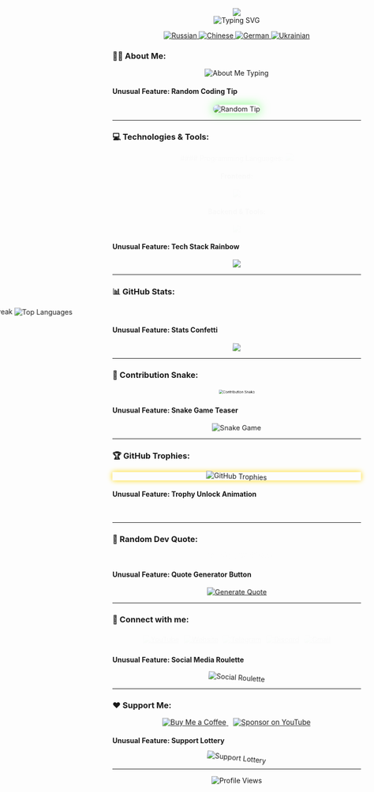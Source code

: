 <div id="header" align="center">
  <img src="https://capsule-render.vercel.app/api?type=waving&color=timeGradient&height=300&section=header&text=Vladimir%20Banov&fontSize=90&animation=fadeIn&fontAlignY=38&fontColor=auto&descAlignY=51&desc=Full-Stack%20Developer%20%7C%20AI%20Enthusiast%20%7C%20Open%20Source%20Contributor&descAlign=62"/>
  
  <div align="center">
    <img src="https://readme-typing-svg.herokuapp.com?font=Fira+Code&size=25&duration=3000&pause=1000&color=F75C7E&center=true&vCenter=true&width=435&lines=Welcome+to+my+GitHub!;Full-Stack+Developer;AI+Enthusiast;Open+Source+Contributor;Always+learning+new+things" alt="Typing SVG" />
  </div>
  
  <p align="center">
    <a href="https://github.com/BANSAFAn/BANSAFAn/blob/main/README.ru.md">
      <img src="https://img.shields.io/badge/Language-Russian-blue?style=for-the-badge&logo=googletranslate&logoColor=white&labelColor=2b3038&color=2781c6&logoWidth=20" alt="Russian"/>
    </a>
    <a href="https://github.com/BANSAFAn/BANSAFAn/blob/main/README.zh-CN.md">
      <img src="https://img.shields.io/badge/Language-Chinese-blue?style=for-the-badge&logo=googletranslate&logoColor=white&labelColor=2b3038&color=d83931&logoWidth=20" alt="Chinese"/>
    </a>
    <a href="https://github.com/BANSAFAn/BANSAFAn/blob/main/README.de.md">
      <img src="https://img.shields.io/badge/Language-German-blue?style=for-the-badge&logo=googletranslate&logoColor=white&labelColor=2b3038&color=f7d448&logoWidth=20" alt="German"/>
    </a>
    <a href="https://github.com/BANSAFAn/BANSAFAn/blob/main/README.uk.md">
      <img src="https://img.shields.io/badge/Language-Ukrainian-blue?style=for-the-badge&logo=googletranslate&logoColor=white&labelColor=2b3038&color=ffd700&logoWidth=20" alt="Ukrainian"/>
    </a>
  </p>
</div>

### 👨‍💻 About Me:

<div align="center">
  <img src="https://readme-typing-svg.herokuapp.com?font=Fira+Code&size=20&duration=4000&pause=1000&color=00FF00&center=true&vCenter=true&multiline=true&width=500&height=150&lines=Hi!+I'm+Vladimir,+a+passionate;full-stack+developer+from+Ukraine.;🔭+Building+innovative+web+apps;and+exploring+AI+integrations.;🌱+Learning+advanced+Rust+and+Go.;👯+Open+to+collaborations+on+web3+and+ML.;💬+Ask+me+about+web+dev+or+Rust.;📫+ban.gogas.0996@gmail.com;⚡+Fun+fact:+Coded+app+in+24h+hackathon!;Interests:+AI,+Blockchain,+Gaming,+Traveling." alt="About Me Typing" />
</div>

#### Unusual Feature: Random Coding Tip
<div align="center">
  <img src="https://api.microlink.io?url=https%3A%2F%2Fwhatthecommit.com%2F&overlay.background=linear-gradient(135deg%2C%20%2300b7f8%2C%20%231f1f1f)&overlay.text=Random+Coding+Tip" alt="Random Tip" style="border-radius:15px; box-shadow:0 0 20px rgba(0,255,0,0.5); animation: pulse 2s infinite;"/>
</div>

<style>@keyframes pulse {0% {transform: scale(1);} 50% {transform: scale(1.05);} 100% {transform: scale(1);}}</style>

---

### 💻 Technologies & Tools:

<div align="center" style="animation: fadeIn 2s;">
  #### Programming Languages:
  <a href="https://skillicons.dev">
    <img src="https://skillicons.dev/icons?i=rust,go,ts,js,python,cpp,cs,ruby,swift" style="animation: bounce 1s infinite alternate;" />
  </a>
  
  #### Frontend:
  <a href="https://skillicons.dev">
    <img src="https://skillicons.dev/icons?i=vue,react,html,css,bootstrap,tailwind" style="animation: bounce 1s infinite alternate;" />
  </a>
  
  #### Backend & Tools:
  <a href="https://skillicons.dev">
    <img src="https://skillicons.dev/icons?i=node,express,docker,git,aws,githubactions,postman" style="animation: bounce 1s infinite alternate;" />
  </a>
</div>

<style>
@keyframes fadeIn {from {opacity: 0;} to {opacity: 1;}}
@keyframes bounce {from {transform: translateY(0);} to {transform: translateY(-10px);}}
</style>

#### Unusual Feature: Tech Stack Rainbow
<div align="center">
  <img src="https://img.shields.io/badge/Tech-Stack-rainbow?style=for-the-badge&colorA=ff0000&colorB=00ff00&logo=react&logoColor=white" style="animation: rainbow 5s infinite;" />
</div>
<style>@keyframes rainbow {0% {filter: hue-rotate(0deg);} 100% {filter: hue-rotate(360deg);}}</style>

---

### 📊 GitHub Stats:
<div align="center" style="animation: slideIn 1s ease-in-out;">
  <img src="https://github-readme-stats.vercel.app/api?username=BANSAFAn&theme=radical&hide_border=true&include_all_commits=true&count_private=true&show_icons=true" alt="GitHub Stats" style="animation: rotate 10s infinite linear;" />
  <img src="https://github-readme-streak-stats.herokuapp.com/?user=BANSAFAn&theme=radical&hide_border=true" alt="GitHub Streak" style="animation: rotate 10s infinite linear reverse;" />
  <img src="https://github-readme-stats.vercel.app/api/top-langs/?username=BANSAFAn&theme=radical&hide_border=true&include_all_commits=true&count_private=true&layout=compact&show_icons=true" alt="Top Languages" style="animation: bounce 1s infinite alternate;" />
</div>

<style>@keyframes slideIn {from {transform: translateX(-100%);} to {transform: translateX(0);}} @keyframes rotate {0% {transform: rotate(0deg);} 100% {transform: rotate(360deg);}}</style>

#### Unusual Feature: Stats Confetti
<div align="center">
  <img src="https://img.shields.io/badge/Confetti-Explosion!-ff69b4?style=for-the-badge&logo=party-popper&logoColor=white" style="animation: confetti 2s infinite;" />
</div>
<style>@keyframes confetti {0% {transform: scale(1);} 50% {transform: scale(1.2) rotate(180deg);} 100% {transform: scale(1) rotate(360deg);}}</style>

---

### 🐍 Contribution Snake:
<div align="center" style="animation: zoomIn 1s;">
  <img src="https://raw.githubusercontent.com/BANSAFAn/BANSAFAn/output/github-contribution-grid-snake-dark.svg" alt="Contribution Snake" style="animation: snakeWiggle 2s infinite;" />
</div>
<style>@keyframes zoomIn {from {transform: scale(0.5);} to {transform: scale(1);}} @keyframes snakeWiggle {0% {transform: translateX(0);} 25% {transform: translateX(5px);} 50% {transform: translateX(0);} 75% {transform: translateX(-5px);} 100% {transform: translateX(0);}}</style>

#### Unusual Feature: Snake Game Teaser
<div align="center">
  <img src="https://img.shields.io/badge/Play-Snake_Game-4CAF50?style=for-the-badge&logo=python&logoColor=white" alt="Snake Game" style="animation: pulse 1.5s infinite;" />
</div>

---

### 🏆 GitHub Trophies:
<div align="center" style="animation: glow 2s infinite alternate;">
  <img src="https://github-profile-trophy.vercel.app/?username=BANSAFAn&theme=radical&no-frame=true&no-bg=true&margin-w=4" alt="GitHub Trophies" style="animation: spin 5s linear infinite;" />
</div>
<style>@keyframes glow {0% {box-shadow: 0 0 10px gold;} 100% {box-shadow: 0 0 20px gold;}} @keyframes spin {0% {transform: rotate(0deg);} 100% {transform: rotate(360deg);}}</style>

#### Unusual Feature: Trophy Unlock Animation
<div align="center">
  <img src="https://img.shields.io/badge/Trophy-Unlocked!-FFD700?style=for-the-badge&logo=star&logoColor=white" style="animation: unlock 1s ease-in-out;" />
</div>
<style>@keyframes unlock {0% {opacity: 0; transform: scale(0);} 100% {opacity: 1; transform: scale(1);}}</style>

---

### 📝 Random Dev Quote:
<div align="center" style="animation: fadeInQuote 3s;">
  <img src="https://quotes-github-readme.vercel.app/api?type=horizontal&theme=radical" alt="Random Dev Quote" style="animation: shake 0.5s infinite;" />
</div>
<style>@keyframes fadeInQuote {from {opacity: 0;} to {opacity: 1;}} @keyframes shake {0% {transform: translate(1px, 1px) rotate(0deg);} 10% {transform: translate(-1px, -2px) rotate(-1deg);} 20% {transform: translate(-3px, 0px) rotate(1deg);} 30% {transform: translate(3px, 2px) rotate(0deg);} 40% {transform: translate(1px, -1px) rotate(1deg);} 50% {transform: translate(-1px, 2px) rotate(-1deg);} 60% {transform: translate(-3px, 1px) rotate(0deg);} 70% {transform: translate(3px, 1px) rotate(-1deg);} 80% {transform: translate(-1px, -1px) rotate(1deg);} 90% {transform: translate(1px, 2px) rotate(0deg);} 100% {transform: translate(1px, -2px) rotate(-1deg);}}</style>

#### Unusual Feature: Quote Generator Button
<div align="center">
  <a href="https://api.quotable.io/random">
    <img src="https://img.shields.io/badge/Generate-Quote-4B0082?style=for-the-badge&logo=quote&logoColor=white" alt="Generate Quote" style="animation: pulse 2s infinite;" />
  </a>
</div>

---

### 🤝 Connect with me:
<div align="center" style="display: flex; justify-content: center; flex-wrap: wrap; animation: fadeIn 2s;">
  <a href="https://www.youtube.com/@Baneronetwo" target="_blank" style="margin: 5px;">
    <img src="https://img.shields.io/badge/-YouTube-FF0000?style=for-the-badge&logo=youtube&logoColor=white" alt="YouTube" style="animation: bounce 1s infinite alternate;" />
  </a>
  <a href="https://baneronetwo.vercel.app/" target="_blank" style="margin: 5px;">
    <img src="https://img.shields.io/badge/-Website-000000?style=for-the-badge&logo=About.me&logoColor=white" alt="Website" style="animation: bounce 1s infinite alternate 0.2s;" />
  </a>
  <a href="https://t.me/banliveone" target="_blank" style="margin: 5px;">
    <img src="https://img.shields.io/badge/-Telegram-2CA5E0?style=for-the-badge&logo=telegram&logoColor=white" alt="Telegram" style="animation: bounce 1s infinite alternate 0.4s;" />
  </a>
  <a href="https://rebrand.ly/liveone" target="_blank" style="margin: 5px;">
    <img src="https://img.shields.io/badge/-Discord-5865F2?style=for-the-badge&logo=discord&logoColor=white" alt="Discord" style="animation: bounce 1s infinite alternate 0.6s;" />
  </a>
  <a href="mailto:ban.gogas.0996@gmail.com" style="margin: 5px;">
    <img src="https://img.shields.io/badge/-Gmail-D14836?style=for-the-badge&logo=gmail&logoColor=white" alt="Gmail" style="animation: bounce 1s infinite alternate 0.8s;" />
  </a>
</div>

#### Unusual Feature: Social Media Roulette
<div align="center">
  <img src="https://img.shields.io/badge/Spin-to_Connect!-random?style=for-the-badge&color=linear-gradient(to right, red, orange, yellow, green, blue, indigo, violet)" alt="Social Roulette" style="animation: rotate 3s linear infinite;" />
</div>

---

### ❤️ Support Me:
<div align="center" style="animation: heartbeat 1.5s infinite;">
  <a href="https://www.buymeacoffee.com/baneronetwo" target="_blank" style="margin: 5px;">
    <img src="https://img.shields.io/badge/Buy%20Me%20a%20Coffee-FFDD00?style=for-the-badge&logo=buy-me-a-coffee&logoColor=black" alt="Buy Me a Coffee" style="animation: pulse 2s infinite;" />
  </a>
  <a href="https://www.youtube.com/channel/UClMebl5oW-tB2eQ-g_00e_A/join" target="_blank" style="margin: 5px;">
    <img src="https://img.shields.io/badge/Sponsor-FF0000?style=for-the-badge&logo=YouTube&logoColor=white" alt="Sponsor on YouTube" style="animation: pulse 2s infinite 0.5s;" />
  </a>
</div>
<style>@keyframes heartbeat {0% {transform: scale(1);} 25% {transform: scale(1.1);} 50% {transform: scale(1);} 75% {transform: scale(1.1);} 100% {transform: scale(1);}}</style>

#### Unusual Feature: Support Lottery
<div align="center">
  <img src="https://img.shields.io/badge/Support-Lottery!-FFD700?style=for-the-badge&logo=ethereum&logoColor=white" alt="Support Lottery" style="animation: spin 2s linear infinite;" />
</div>

---

<div align="center">
  <img src="https://komarev.com/ghpvc/?username=BANSAFAn&style=flat-square&color=blue" alt="Profile Views"/>
</div>